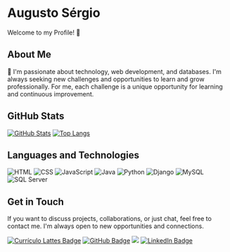 # Augusto Sérgio

Welcome to my Profile! 👋

## About Me

🚀 I'm passionate about technology, web development, and databases. I'm always seeking new challenges and opportunities to learn and grow professionally. For me, each challenge is a unique opportunity for learning and continuous improvement.

## GitHub Stats

[![GitHub Stats](https://github-readme-stats.vercel.app/api?username=asergioscosta&show_icons=true)](https://github.com/asergioscosta) [![Top Langs](https://github-readme-stats.vercel.app/api/top-langs/?username=asergioscosta&layout=compact)](https://github.com/asergioscosta/github-readme-stats)

## Languages and Technologies

![HTML](https://img.shields.io/badge/-HTML-%23E34F26?style=for-the-badge&logo=html5&logoColor=white)
![CSS](https://img.shields.io/badge/-CSS-%231572B6?style=for-the-badge&logo=css3&logoColor=white)
![JavaScript](https://img.shields.io/badge/-JavaScript-%23F7DF1E?style=for-the-badge&logo=javascript&logoColor=black)
![Java](https://img.shields.io/badge/-Java-%23E76F00?style=for-the-badge&logo=java&logoColor=white)
![Python](https://img.shields.io/badge/-Python-%233776AB?style=for-the-badge&logo=python&logoColor=white)
![Django](https://img.shields.io/badge/-Django-%23092E20?style=for-the-badge&logo=django&logoColor=white)
![MySQL](https://img.shields.io/badge/-MySQL-%234479A1?style=for-the-badge&logo=mysql&logoColor=white)
![SQL Server](https://img.shields.io/badge/-SQL%20Server-%23CC2927?style=for-the-badge&logo=microsoftsqlserver&logoColor=white)

## Get in Touch

If you want to discuss projects, collaborations, or just chat, feel free to contact me. I'm always open to new opportunities and connections.

[![Currículo Lattes Badge](https://img.shields.io/badge/-Lattes-%231867b3?style=for-the-badge&logo=orcid&logoColor=white)](http://lattes.cnpq.br/3052899187001757)
[![GitHub Badge](https://img.shields.io/badge/-GitHub-%23181717?style=for-the-badge&logo=github&logoColor=white)](https://github.com/asergioscosta)
<a href = "mailto: asergioscosta@gmail.com"><img src="https://img.shields.io/badge/-Gmail-%23D14836?style=for-the-badge&logo=gmail&logoColor=white"></a>
[![LinkedIn Badge](https://img.shields.io/badge/-LinkedIn-%230077B5?style=for-the-badge&logo=linkedin&logoColor=white)](https://www.linkedin.com/in/asergioscosta/)